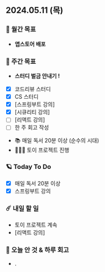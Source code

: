 ## 2024.05.11 (목)

### 🚀 월간 목표

- **앱스토어 배포**
  <br/>

### 💫 주간 목표

- **스터디 벌금 안내기 !**
- [x] 코드리뷰 스터디
- [x] CS 스터디
- [x] [스프링부트 강의]
- [x] [시큐리티 강의]
- [ ] [리액트 강의]
- [ ] 한 주 회고 작성
- 📚 매일 독서 20분 이상 (순수의 시대)
- 🦹🏻‍♀️ 토이 프로젝트 진행
  <br/>

### 🪐 Today To Do

- [x] 매일 독서 20분 이상
- [x] 스프링부트 강의
  <br/>

### ☄️ 내일 할 일

- 토이 프로젝트 계속
- [리액트 강의]
  <br/>

### 👾 오늘 안 것 & 하루 회고

- .